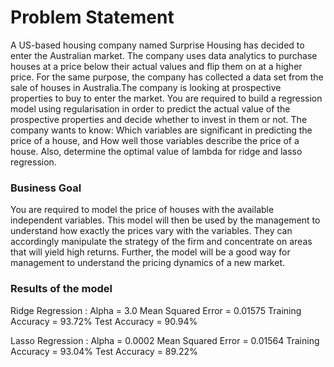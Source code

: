 # Problem Statement
A US-based housing company named Surprise Housing has decided to enter the Australian market. The company uses data analytics to purchase houses at a price below their actual values and flip them on at a higher price. For the same purpose, the company has collected a data set from the sale of houses in Australia.The company is looking at prospective properties to buy to enter the market. You are required to build a regression model using regularisation in order to predict the actual value of the prospective properties and decide whether to invest in them or not.
The company wants to know:
Which variables are significant in predicting the price of a house, and
How well those variables describe the price of a house. Also, determine the optimal value of lambda for ridge and lasso regression.
### Business Goal
You are required to model the price of houses with the available independent variables. This model will then be used by the management to understand how exactly the prices vary with the variables. They can accordingly manipulate the strategy of the firm and concentrate on areas that will yield high returns. Further, the model will be a good way for management to understand the pricing dynamics of a new market.
### Results of the model 
Ridge Regression :
 Alpha = 3.0
 Mean Squared Error = 0.01575
 Training Accuracy = 93.72%
 Test Accuracy = 90.94%
 
Lasso Regression :
 Alpha = 0.0002
 Mean Squared Error = 0.01564
 Training Accuracy = 93.04%
 Test Accuracy = 89.22%

